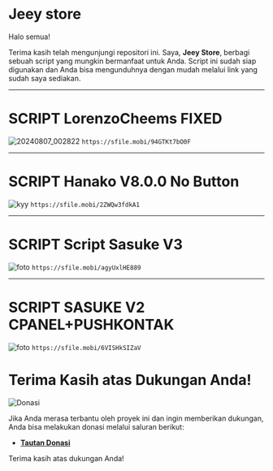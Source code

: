 # Jeey store

Halo semua!

Terima kasih telah mengunjungi repositori ini. Saya, **Jeey Store**, berbagi sebuah script yang mungkin bermanfaat untuk Anda. Script ini sudah siap digunakan dan Anda bisa mengunduhnya dengan mudah melalui link yang sudah saya sediakan.

------
# SCRIPT LorenzoCheems FIXED
![20240807_002822](https://github.com/user-attachments/assets/49549dfb-210f-4d22-ade0-431839370285)
`https://sfile.mobi/94GTKt7bO0F`

------------
# SCRIPT Hanako V8.0.0 No Button
![kyy](https://github.com/user-attachments/assets/a315fd80-7d93-49ad-83e2-a2f9282c73d0)
`https://sfile.mobi/2ZWQw3fdkA1`

-----
# SCRIPT Script Sasuke V3
![foto](https://github.com/user-attachments/assets/50c4083f-0ab9-4ea1-aa74-bbcb5d6b76fb)
`https://sfile.mobi/agyUxlHE889`

-----
# SCRIPT SASUKE V2 CPANEL+PUSHKONTAK
![foto](https://github.com/user-attachments/assets/359e858b-fda9-45bc-af82-451637b628f4)
`https://sfile.mobi/6VISHkSIZaV`

















# Terima Kasih atas Dukungan Anda!

![Donasi](https://github.com/username/repository-name/blob/main/donasi.gif?raw=true)

Jika Anda merasa terbantu oleh proyek ini dan ingin memberikan dukungan, Anda bisa melakukan donasi melalui saluran berikut:

- **[Tautan Donasi](https://contoh-donasi.com)**

Terima kasih atas dukungan Anda!
